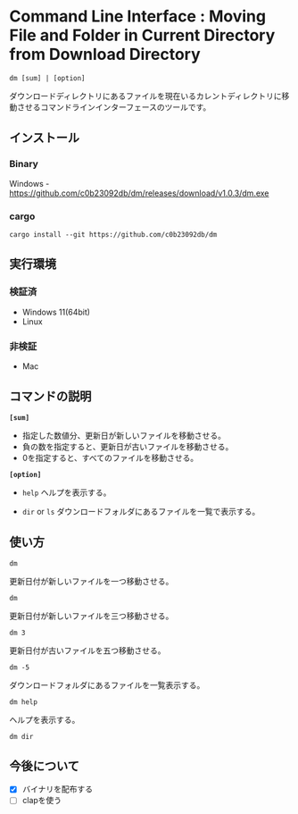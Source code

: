 # Command Line Interface : Moving File and Folder in Current Directory from Download Directory

```batch
dm [sum] | [option]
```

ダウンロードディレクトリにあるファイルを現在いるカレントディレクトリに移動させるコマンドラインインターフェースのツールです。

## インストール

### Binary

Windows - https://github.com/c0b23092db/dm/releases/download/v1.0.3/dm.exe

### cargo

```batch
cargo install --git https://github.com/c0b23092db/dm
```

## 実行環境

### 検証済

- Windows 11(64bit)
- Linux

### 非検証
- Mac

## コマンドの説明

**`[sum]`**

- 指定した数値分、更新日が新しいファイルを移動させる。
- 負の数を指定すると、更新日が古いファイルを移動させる。
- 0を指定すると、すべてのファイルを移動させる。

**`[option]`**

- `help`
  ヘルプを表示する。

- `dir` or `ls`
  ダウンロードフォルダにあるファイルを一覧で表示する。

## 使い方

```batch
dm
```

更新日付が新しいファイルを一つ移動させる。

```batch
dm
```

更新日付が新しいファイルを三つ移動させる。

```batch
dm 3
```

更新日付が古いファイルを五つ移動させる。

```batch
dm -5
```

ダウンロードフォルダにあるファイルを一覧表示する。

```batch
dm help
```

ヘルプを表示する。

```batch
dm dir
```

## 今後について

- [x] バイナリを配布する
- [ ] clapを使う
